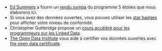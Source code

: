 - [Ed Summers](http://inkdroid.org/ehs/) a fourni un [rendu sympa](http://inkdroid.org/2010/06/04/the-5-stars-of-open-linked-data/ "the 5 stars of open linked data") du programme 5 étoiles que nous élaborons ici.
- Si vous avez des données ouvertes, vous pouvez utiliser les [star badges](http://lab.linkeddata.deri.ie/2010/lod-badges/) pour afficher votre niveau de conformité.
- Christopher Gutteridge propose un [cours accéléré pour les programmeurs sur les Linked Data](http://openorg.ecs.soton.ac.uk/wiki/Linked_Data_Basics_for_Techies).
- [The Open Data Institute](http://theodi.org/) vous aide à certifier vos données ouvertes avec [the open data certificate](https://certificates.theodi.org/).
